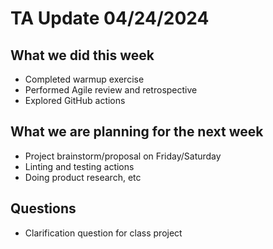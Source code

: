 # TA Update 04/24/2024

## What we did this week
- Completed warmup exercise
- Performed Agile review and retrospective
- Explored GitHub actions

## What we are planning for the next week
- Project brainstorm/proposal on Friday/Saturday
- Linting and testing actions
- Doing product research, etc

## Questions
- Clarification question for class project
